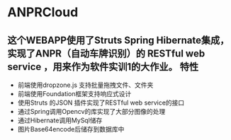 ANPRCloud
=========
这个WEBAPP使用了Struts Spring Hibernate集成，实现了ANPR（自动车牌识别）的 RESTful web service ，用来作为软件实训1的大作业。
特性
----------------
*  前端使用dropzone.js 支持批量拖拽文件、文件夹
*  前端使用Foundation框架支持响应式设计
*  使用Struts 的JSON 插件实现了RESTful web service的接口
*  通过Spring调用Opencv的库实现了大部分图像的处理
*  通过Hibernate调用MySql储存
*  图片Base64encode后储存到数据库中
